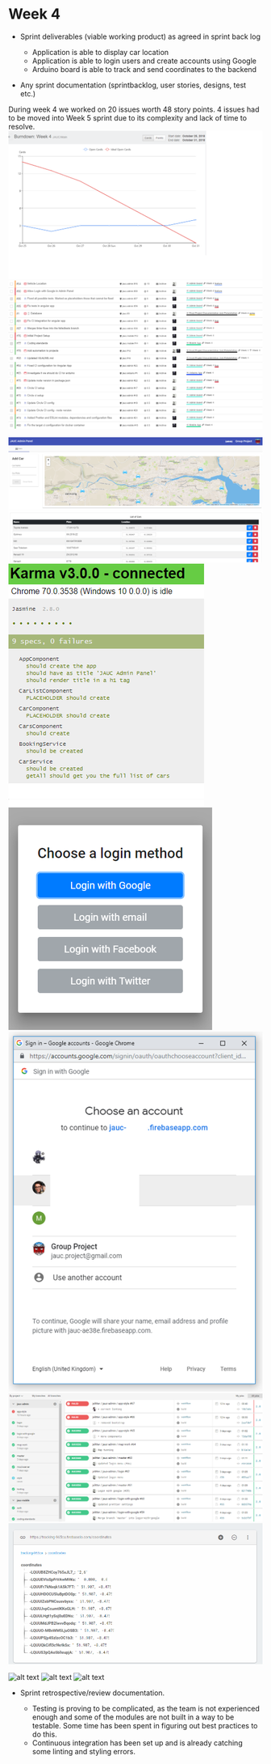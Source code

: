 # Week 4

- Sprint deliverables (viable working product) as agreed in sprint back log

  - Application is able to display car location
  - Application is able to login users and create accounts using Google
  - Arduino board is able to track and send coordinates to the backend

- Any sprint documentation (sprintbacklog, user stories, designs, test etc.)

During week 4 we worked on 20 issues worth 48 story points. 4 issues had to be moved into Week 5 sprint due to its complexity and lack of time to resolve.
![Burndown chart](../assets/img/week4-burndown.png)
![Sprint Backlog](../assets/img/week4-backlog.png)

![Working Admin Dashboard showing car location](../assets/img/week4-admin-dashboard.png)
![Test suite running with initial basic tests](../assets/img/week4-admin-tests.png)
![Login option implemented](../assets/img/week4-login-options.png)
![Google login implemented](../assets/img/week4-login-google.png)
![Continuous integration implemented](../assets/img/week4-ci.png)
![Coordinates from Arduino board being stored in backend database](../assets/img/week4-arduino-firebase.png)

![alt text](http://url/to/img.png)
![alt text](http://url/to/img.png)
![alt text](http://url/to/img.png)

- Sprint retrospective/review documentation.

  - Testing is proving to be complicated, as the team is not experienced enough and some of the modules are not built in a way to be testable. Some time has been spent in figuring out best practices to do this.
  - Continuous integration has been set up and is already catching some linting and styling errors.
